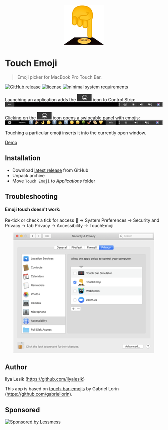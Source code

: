 <p align="center"><img src="Emoji-256x256.png" width="128"></p>

# Touch Emoji

> Emoji picker for MacBook Pro Touch Bar.

[![GitHub release](https://img.shields.io/github/release/lm-a/touch-emoji.svg)](https://github.com/lm-a/touch-emoji/releases)
[![license](https://img.shields.io/github/license/lm-a/touch-emoji.svg)](https://github.com/lm-a/touch-emoji/blob/master/LICENSE) ![minimal system requirements](https://img.shields.io/badge/required-macOS%2010.12.2-blue.svg) 

Launching an application adds the <img src="control-strip-icon.png" height="24"> icon to Control Strip:
![Icon at control strip](touch-emoji-icon-screenshot.png)

Clicking on the <img src="control-strip-icon.png" height="24"> icon opens a swipeable panel with emojis:
![Recent emoji](touch-emoji-recent-screenshot.png)

Touching a particular emoji inserts it into the currently open window.

[Demo](https://www.youtube.com/watch?v=YSZSjz9Lp3Q)

## Installation
* Download [latest release](https://github.com/lm-a/touch-emoji/releases/download/v0.2.1/Touch-Emoji-v0.2.1.zip) from GitHub
* Unpack archive
* Move `Touch Emoji` to *Applications* folder

## Troubleshooting
#### Emoji touch doesn't work:

Re-tick or check a tick for access  → System Preferences → Security and Privacy → tab Privacy → Accessibility → TouchEmoji

<p align="center"><img width="450" alt="Accessibility window" src="accessiblity.png"></p>

## Author
Ilya Lesik (https://github.com/ilyalesik)

This app is based on [touch-bar-emojis](https://github.com/gabriellorin/touch-bar-emojis) by Gabriel Lorin (https://github.com/gabriellorin).

## Sponsored
<a href="https://lessmess.agency/?utm_source=touch-emoji">
  <img src="https://lessmess.agency/badges/sponsored_by_lessmess.svg"
       alt="Sponsored by Lessmess" width="236" height="54">
</a>
